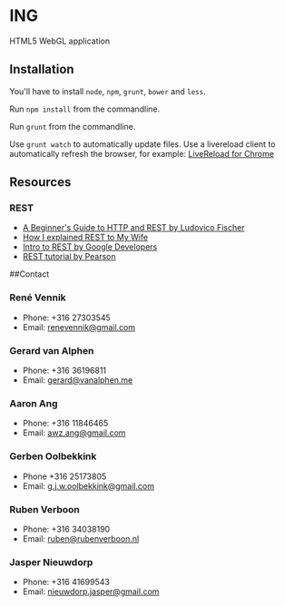 # ING

HTML5 WebGL application

## Installation

You'll have to install `node`, `npm`, `grunt`, `bower` and `less`.

Run `npm install` from the commandline.

Run `grunt` from the commandline.

Use `grunt watch` to automatically update files.
Use a livereload client to automatically refresh the browser, for example: [LiveReload for Chrome](https://chrome.google.com/webstore/detail/livereload/jnihajbhpnppcggbcgedagnkighmdlei?hl=en.)

## Resources

### REST
* [A Beginner's Guide to HTTP and REST by Ludovico Fischer](http://code.tutsplus.com/tutorials/a-beginners-guide-to-http-and-rest--net-16340)
* [How I explained REST to My Wife](http://www.looah.com/source/view/2284)
* [Intro to REST by Google Developers](https://www.youtube.com/watch?v=YCcAE2SCQ6k)
* [REST tutorial by Pearson](http://www.restapitutorial.com/lessons/whatisrest.html)

##Contact

### René Vennik
* Phone: +316 27303545
* Email: renevennik@gmail.com

### Gerard van Alphen
* Phone: +316 36196811
* Email: gerard@vanalphen.me

### Aaron Ang
* Phone: +316 11846465
* Email: awz.ang@gmail.com

### Gerben Oolbekkink
* Phone +316 25173805
* Email: g.j.w.oolbekkink@gmail.com

### Ruben Verboon
* Phone: +316 34038190
* Email: ruben@rubenverboon.nl

### Jasper Nieuwdorp
* Phone: +316 41699543
* Email: nieuwdorp.jasper@gmail.com